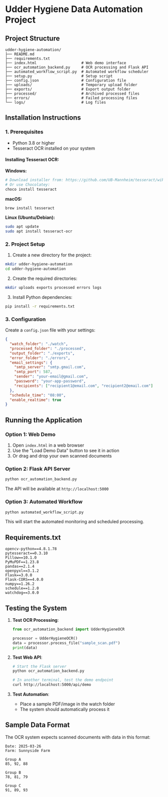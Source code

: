 # Udder Hygiene Data Automation Project

## Project Structure
```
udder-hygiene-automation/
├── README.md
├── requirements.txt
├── index.html                    # Web demo interface
├── ocr_automation_backend.py     # OCR processing and Flask API
├── automated_workflow_script.py  # Automated workflow scheduler
├── setup.py                      # Setup script
├── config.json                   # Configuration file
├── uploads/                      # Temporary upload folder
├── exports/                      # Export output folder
├── processed/                    # Archived processed files
├── errors/                       # Failed processing files
└── logs/                         # Log files
```

## Installation Instructions

### 1. Prerequisites
- Python 3.8 or higher
- Tesseract OCR installed on your system

#### Installing Tesseract OCR:

**Windows:**
```bash
# Download installer from: https://github.com/UB-Mannheim/tesseract/wiki
# Or use Chocolatey:
choco install tesseract
```

**macOS:**
```bash
brew install tesseract
```

**Linux (Ubuntu/Debian):**
```bash
sudo apt update
sudo apt install tesseract-ocr
```

### 2. Project Setup

1. Create a new directory for the project:
```bash
mkdir udder-hygiene-automation
cd udder-hygiene-automation
```

2. Create the required directories:
```bash
mkdir uploads exports processed errors logs
```

3. Install Python dependencies:
```bash
pip install -r requirements.txt
```

### 3. Configuration

Create a `config.json` file with your settings:

```json
{
  "watch_folder": "./watch",
  "processed_folder": "./processed",
  "output_folder": "./exports",
  "error_folder": "./errors",
  "email_settings": {
    "smtp_server": "smtp.gmail.com",
    "smtp_port": 587,
    "sender": "your-email@gmail.com",
    "password": "your-app-password",
    "recipients": ["recipient1@email.com", "recipient2@email.com"]
  },
  "schedule_time": "08:00",
  "enable_realtime": true
}
```

## Running the Application

### Option 1: Web Demo
1. Open `index.html` in a web browser
2. Use the "Load Demo Data" button to see it in action
3. Or drag and drop your own scanned documents

### Option 2: Flask API Server
```bash
python ocr_automation_backend.py
```
The API will be available at `http://localhost:5000`

### Option 3: Automated Workflow
```bash
python automated_workflow_script.py
```
This will start the automated monitoring and scheduled processing.

## Requirements.txt
```
opencv-python==4.8.1.78
pytesseract==0.3.10
Pillow==10.1.0
PyMuPDF==1.23.8
pandas==2.1.4
openpyxl==3.1.2
Flask==3.0.0
Flask-CORS==4.0.0
numpy==1.26.2
schedule==1.2.0
watchdog==3.0.0
```

## Testing the System

1. **Test OCR Processing**:
   ```python
   from ocr_automation_backend import UdderHygieneOCR
   
   processor = UdderHygieneOCR()
   data = processor.process_file("sample_scan.pdf")
   print(data)
   ```

2. **Test Web API**:
   ```bash
   # Start the Flask server
   python ocr_automation_backend.py
   
   # In another terminal, test the demo endpoint
   curl http://localhost:5000/api/demo
   ```

3. **Test Automation**:
   - Place a sample PDF/image in the watch folder
   - The system should automatically process it

## Sample Data Format

The OCR system expects scanned documents with data in this format:
```
Date: 2025-03-26
Farm: Sunnyside Farm

Group A
85, 92, 88

Group B  
78, 81, 79

Group C
91, 89, 93
```